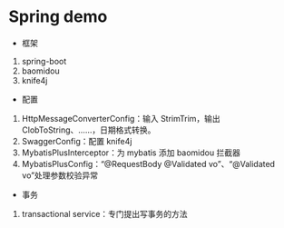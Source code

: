 # Spring demo

* 框架
1. spring-boot
2. baomidou
3. knife4j

* 配置
1. HttpMessageConverterConfig：输入 StrimTrim，输出 ClobToString、……，日期格式转换。
2. SwaggerConfig：配置 knife4j
3. MybatisPlusInterceptor：为 mybatis 添加 baomidou 拦截器
4. MybatisPlusConfig：“@RequestBody @Validated vo”、“@Validated vo”处理参数校验异常

* 事务
1. transactional service：专门提出写事务的方法
